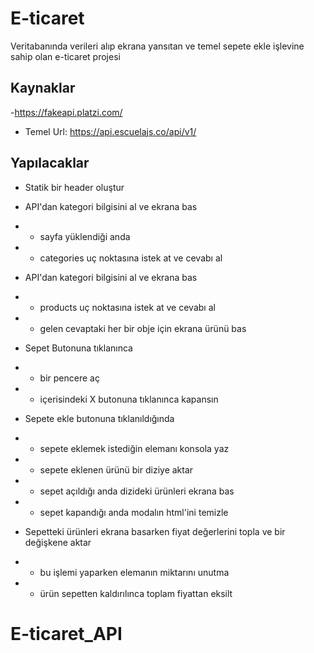 # E-ticaret

Veritabanında verileri alıp ekrana yansıtan ve temel sepete ekle işlevine sahip olan e-ticaret projesi

## Kaynaklar

-https://fakeapi.platzi.com/

- Temel Url: https://api.escuelajs.co/api/v1/

## Yapılacaklar

- Statik bir header oluştur
- API'dan kategori bilgisini al ve ekrana bas
- - sayfa yüklendiği anda
- - categories uç noktasına istek at ve cevabı al

- API'dan kategori bilgisini al ve ekrana bas
- - products uç noktasına istek at ve cevabı al
- - gelen cevaptaki her bir obje için ekrana ürünü bas

- Sepet Butonuna tıklanınca
- - bir pencere aç
- - içerisindeki X butonuna tıklanınca kapansın

- Sepete ekle butonuna tıklanıldığında
- - sepete eklemek istediğin elemanı konsola yaz
- - sepete eklenen ürünü bir diziye aktar
- - sepet açıldığı anda dizideki ürünleri ekrana bas
- - sepet kapandığı anda modalın html'ini temizle

- Sepetteki ürünleri ekrana basarken fiyat değerlerini topla ve bir değişkene aktar
- - bu işlemi yaparken elemanın miktarını unutma
- - ürün sepetten kaldırılınca toplam fiyattan eksilt
# E-ticaret_API
